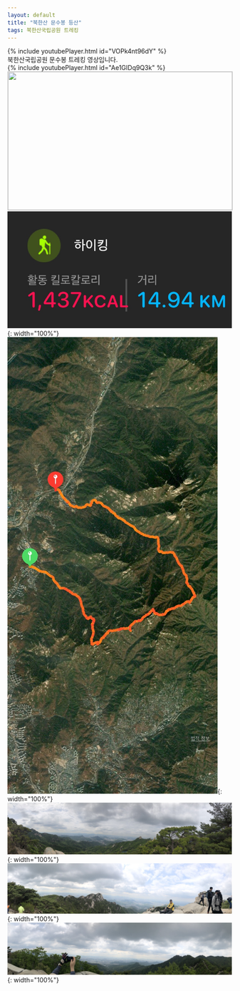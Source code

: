 ```yaml
---
layout: default
title: "북한산 문수봉 등산"
tags: 북한산국립공원 트레킹
---
```


{% include youtubePlayer.html id="VOPk4nt96dY" %}
<br/>
북한산국립공원 문수봉 트레킹 영상입니다.<br/>
{% include youtubePlayer.html id="Ae1GIDq9Q3k" %}<br/>
<a href="http://kko.to/HSsMycfoG" target="_blank"><img width="504" height="310" src="https://map2.daum.net/map/mapservice?FORMAT=PNG&SCALE=20&MX=491322&MY=1150695&S=0&IW=504&IH=310&LANG=0&COORDSTM=WCONGNAMUL&logo=kakao_logo" style="border:1px solid #ccc"></a>
<br/>
![산행정보](/images/2022-04-30-북한산국립공원-문수봉-등산/20220430_1.jpg){: width="100%"}<br/>
![산행루트](/images/2022-04-30-북한산국립공원-문수봉-등산/20220430_2.jpg){: width="100%"}<br/>
![산행사진](/images/2022-04-30-북한산국립공원-문수봉-등산/20220430_3.jpg){: width="100%"}<br/>
![산행사진](/images/2022-04-30-북한산국립공원-문수봉-등산/20220430_4.jpg){: width="100%"}<br/>
![산행사진](/images/2022-04-30-북한산국립공원-문수봉-등산/20220430_5.jpg){: width="100%"}<br/>
